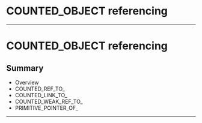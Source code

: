# COUNTED_OBJECT referencing
---
# COUNTED_OBJECT referencing

## Summary

 * Overview
 * COUNTED_REF_TO_
 * COUNTED_LINK_TO_
 * COUNTED_WEAK_REF_TO_
 * PRIMITIVE_POINTER_OF_

---